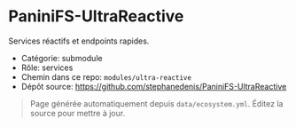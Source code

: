 # PaniniFS-UltraReactive

Services réactifs et endpoints rapides.

- Catégorie: submodule
- Rôle: services
- Chemin dans ce repo: `modules/ultra-reactive`
- Dépôt source: https://github.com/stephanedenis/PaniniFS-UltraReactive

> Page générée automatiquement depuis `data/ecosystem.yml`. Éditez la source pour mettre à jour.
